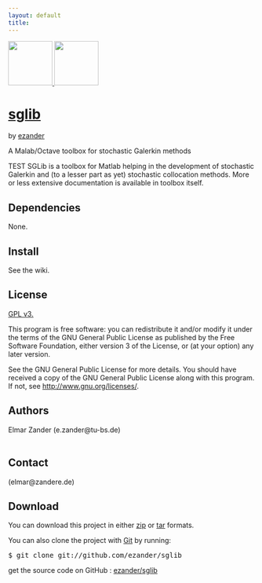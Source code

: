```yaml
---
layout: default
title: 
---
```



<div class="download">
  <a href="http://github.com/ezander/sglib/zipball/master">
    <img border="0" width="90" src="http://github.com/images/modules/download/zip.png"/>
  </a>
  <a href="http://github.com/ezander/sglib/tarball/master">
    <img border="0" width="90" src="http://github.com/images/modules/download/tar.png"/>
  </a>
</div>

# <a href="http://github.com/ezander/sglib">sglib</a> 
  <span class="small">by <a href="http://github.com/ezander">ezander</a></span>
  
<div class="description">
  A Malab/Octave toolbox for stochastic Galerkin methods
</div>

<p>TEST SGLib is a toolbox for Matlab helping in the development of
  stochastic Galerkin and (to a lesser part as yet) stochastic
  collocation methods. More or less extensive documentation is
  available in toolbox itself. </p>

## Dependencies

None.

<h2>Install</h2>
<p>See the wiki.</p>


<h2>License</h2>
<p><a href="http://www.gnu.org/licenses/gpl-3.0.html">GPL v3.</a></p>
<p>This program is free software: you can redistribute it and/or
 modify it under the terms of the GNU General Public License as
 published by the Free Software Foundation, either version 3 of the
 License, or (at your option) any later version.<br/>

 See the GNU General Public License for more details. You should have
 received a copy of the GNU General Public License along with this
 program.  If not,
 see <a href="http://www.gnu.org/licenses/">http://www.gnu.org/licenses/</a>.
</p>
  
<h2>Authors</h2>
<p>Elmar Zander (e.zander@tu-bs.de)<br/><br/>      </p>

<h2>Contact</h2>
<p> (elmar@zandere.de)<br/>      </p>


<h2>Download</h2>
  <p>
    You can download this project in either
    <a href="http://github.com/ezander/sglib/zipball/master">zip</a> or
    <a href="http://github.com/ezander/sglib/tarball/master">tar</a> formats.
  </p>
  <p>You can also clone the project with <a href="http://git-scm.com">Git</a>
    by running:
    <pre>$ git clone git://github.com/ezander/sglib</pre>
  </p>
  
  <div class="footer">
    get the source code on GitHub
    : <a href="http://github.com/ezander/sglib">ezander/sglib</a>
  </div>
    
